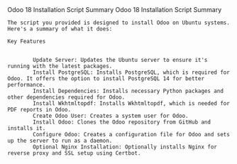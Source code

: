 <!DOCTYPE html>
<html lang="en">
<head>
    <meta charset="UTF-8">
    Odoo 18 Installation Script Summary
</head>
<body>
    Odoo 18 Installation Script Summary

    The script you provided is designed to install Odoo on Ubuntu systems. Here's a summary of what it does:

    Key Features

        
            Update Server: Updates the Ubuntu server to ensure it's running with the latest packages.
            Install PostgreSQL: Installs PostgreSQL, which is required for Odoo. It offers the option to install PostgreSQL 14 for better performance.
            Install Dependencies: Installs necessary Python packages and other dependencies required for Odoo.
            Install Wkhtmltopdf: Installs Wkhtmltopdf, which is needed for PDF reports in Odoo.
            Create Odoo User: Creates a system user for Odoo.
            Install Odoo: Clones the Odoo repository from GitHub and installs it.
            Configure Odoo: Creates a configuration file for Odoo and sets up the server to run as a daemon.
            Optional Nginx Installation: Optionally installs Nginx for reverse proxy and SSL setup using Certbot.
       
</body>
</html>
